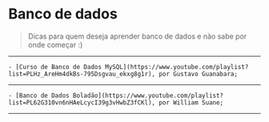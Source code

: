 # Banco de dados

> Dicas para quem deseja aprender banco de dados e não sabe por onde começar :)

---

    - [Curso de Banco de Dados MySQL](https://www.youtube.com/playlist?list=PLHz_AreHm4dkBs-795Dsgvau_ekxg8g1r), por Gustavo Guanabara;

---

    - [Banco de Dados Boladão](https://www.youtube.com/playlist?list=PL62G310vn6nHAeLcycI39g3vHwbZ3fCKl), por William Suane;

---
